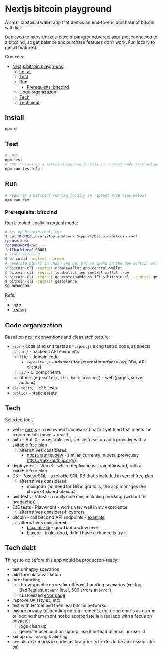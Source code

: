 # Nextjs bitcoin playground

A small custodial wallet app that demos an end-to-end purchase of bitcoin with fiat.

Deployed to <https://nextjs-bitcoin-playground.vercel.app/> (not connected to a bitcoind, so get balance and purchase features don't work. Run locally to get all features).

Contents:

- [Nextjs bitcoin playground](#nextjs-bitcoin-playground)
  - [Install](#install)
  - [Test](#test)
  - [Run](#run)
    - [Prerequisite: bitcoind](#prerequisite-bitcoind)
  - [Code organization](#code-organization)
  - [Tech](#tech)
  - [Tech debt](#tech-debt)

## Install

```sh
npm ci
```

## Test

```sh
# unit
npm test
# E2E - requires a bitcoind running locally in regtest mode (see below)
npm run test-e2e
```

## Run

```sh
# requires a bitcoind running locally in regtest mode (see below)
npm run dev
```

### Prerequisite: bitcoind

Run bitcoind locally in regtest mode:

```sh
# set up bitcoin.conf, eg:
$ cat $HOME/Library/Application\ Support/Bitcoin/bitcoin.conf
rpcuser=usr
rpcpassword=pwd
fallbackfee=0.00001
# start bitcoind
$ bitcoind -regtest -daemon
# generate blocks in chain and get BTC to spend in the app central wallet (new address generated)
$ bitcoin-cli -regtest createwallet app-central-wallet
$ bitcoin-cli -regtest loadwallet app-central-wallet true
$ bitcoin-cli -regtest generatetoaddress 101 $(bitcoin-cli -regtest getnewaddress)
$ bitcoin-cli -regtest getbalance
50.00000000
```

Refs:

- [intro](https://developer.bitcoin.org/examples/intro.html)
- [testing](https://developer.bitcoin.org/examples/testing.html)

## Code organization

Based on [nextjs conventions](https://nextjs.org/docs/getting-started/project-structure) and [clean architecture](https://blog.cleancoder.com/uncle-bob/2012/08/13/the-clean-architecture.html):

- `app/` - code (and unit tests as `*.spec.js` along tested code, as specs)
  - `api/` - backend API endpoints
  - `lib/` - domain code
    - `repository/` - adapters for external interfaces (eg: DBs, API clients)
  - `ui/` - UI components
  - others (eg: `wallet/`, `link-bank-account/`) - web (pages, server actions)
- `e2e-tests/` - E2E tests
- `public/` - static assets

## Tech

Selected tools:

- web - [nextjs](https://nextjs.org/) - a renowned framework I hadn't yet tried that meets the requirements (node + react)
- auth - Auth0 - an established, simple to set up auth provider with a suitable free plan
  - alternatives considered:
    - <https://authjs.dev/> - similar, currently in beta (previously <https://next-auth.js.org/>)
- deployment - Vercel - where deploying is straightforward, with a suitable free plan
- DB - PostgreSQL - a reliable SQL DB that's included in vercel free plan
  - alternatives considered:
    - mongodb (no need for DB migrations, the app manages the shape of stored objects)
- unit tests - Vitest - a really nice one, including mocking (without the headaches)
- E2E tests - Playwright - works very well in my experience
  - alternatives considered: cypress
- bitcoin - call bitcoind API endpoints - [example](https://developer.bitcoin.org/reference/rpc/getnewaddress.html)
  - alternatives considered:
    - [bitcoinjs-lib](https://www.npmjs.com/package/bitcoinjs-lib) - good but too low level
    - [bitcore](https://github.com/bitpay/bitcore) - looks good, didn't have a chance to try it

## Tech debt

Things to do before this app would be production-ready:

- test unhappy scenarios
- add form data validation
- error handling
  - throw specific errors for different handling scenarios (eg: log BadRequest at `warn` level, 500 errors at `error`)
  - customized [error page](https://nextjs.org/docs/app/building-your-application/routing/error-handling)
- improve UX (styles, etc)
- test with testnet and then real bitcoin networks
- ensure privacy (depending on requirements, eg: using emails as user id or logging them might not be appropriate in a real app with a focus on privacy):
  - logs clean up
  - generate user uuid on signup, use it instead of email as user id
- set up monitoring & alerting
- see also `XXX` marks in code (as low priority to-dos to be addressed later on)

